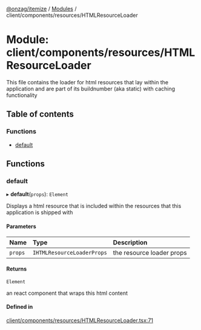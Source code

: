 [@onzag/itemize](../README.md) / [Modules](../modules.md) / client/components/resources/HTMLResourceLoader

# Module: client/components/resources/HTMLResourceLoader

This file contains the loader for html resources that lay within
the application and are part of its buildnumber (aka static) with caching
functionality

## Table of contents

### Functions

- [default](client_components_resources_HTMLResourceLoader.md#default)

## Functions

### default

▸ **default**(`props`): `Element`

Displays a html resource that is included within the resources that this application
is shipped with

#### Parameters

| Name | Type | Description |
| :------ | :------ | :------ |
| `props` | `IHTMLResourceLoaderProps` | the resource loader props |

#### Returns

`Element`

an react component that wraps this html content

#### Defined in

[client/components/resources/HTMLResourceLoader.tsx:71](https://github.com/onzag/itemize/blob/5c2808d3/client/components/resources/HTMLResourceLoader.tsx#L71)
